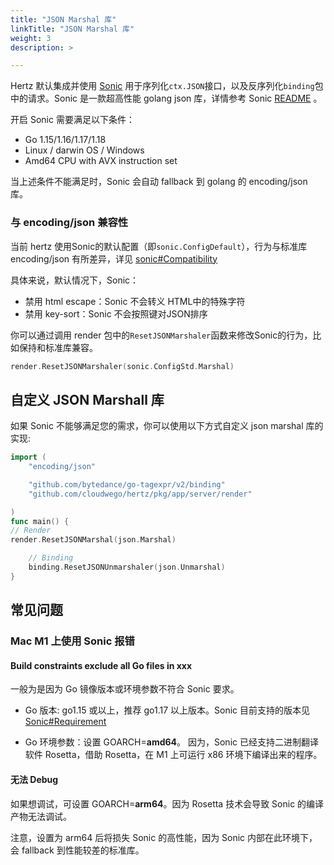 ```yaml
---
title: "JSON Marshal 库"
linkTitle: "JSON Marshal 库"
weight: 3
description: >

---
```



Hertz 默认集成并使用 [Sonic](https://github.com/bytedance/sonic) 用于序列化`ctx.JSON`接口，以及反序列化`binding`包中的请求。Sonic 是一款超高性能 golang json 库，详情参考 Sonic [README](https://github.com/bytedance/sonic) 。

开启 Sonic 需要满足以下条件：
- Go 1.15/1.16/1.17/1.18
- Linux / darwin OS / Windows
- Amd64 CPU with AVX instruction set

当上述条件不能满足时，Sonic 会自动 fallback 到 golang 的 encoding/json 库。

### 与 encoding/json 兼容性

当前 hertz 使用Sonic的默认配置（即`sonic.ConfigDefault`），行为与标准库 encoding/json 有所差异，详见 [sonic#Compatibility](https://github.com/bytedance/sonic#compatibility)

具体来说，默认情况下，Sonic：
- 禁用 html escape：Sonic 不会转义 HTML中的特殊字符
- 禁用 key-sort：Sonic 不会按照键对JSON排序


你可以通过调用 render 包中的`ResetJSONMarshaler`函数来修改Sonic的行为，比如保持和标准库兼容。

```go
render.ResetJSONMarshaler(sonic.ConfigStd.Marshal)
```

## 自定义 JSON Marshall 库
如果 Sonic 不能够满足您的需求，你可以使用以下方式自定义 json marshal 库的实现:

```go
import (
    "encoding/json"

    "github.com/bytedance/go-tagexpr/v2/binding"
    "github.com/cloudwego/hertz/pkg/app/server/render"

)
func main() {
// Render
render.ResetJSONMarshal(json.Marshal)

    // Binding
    binding.ResetJSONUnmarshaler(json.Unmarshal)
}
```

## 常见问题

### Mac M1 上使用 Sonic 报错

#### Build constraints exclude all Go files in xxx

一般为是因为 Go 镜像版本或环境参数不符合 Sonic 要求。

- Go 版本: go1.15 或以上，推荐 go1.17 以上版本。Sonic 目前支持的版本见 [Sonic#Requirement](https://github.com/bytedance/sonic#requirement)

- Go 环境参数：设置 GOARCH=**amd64**。 因为，Sonic 已经支持二进制翻译软件 Rosetta，借助 Rosetta，在 M1 上可运行 x86 环境下编译出来的程序。

#### 无法 Debug

如果想调试，可设置 GOARCH=**arm64**。因为 Rosetta 技术会导致 Sonic 的编译产物无法调试。

注意，设置为 arm64 后将损失 Sonic 的高性能，因为 Sonic 内部在此环境下，会 fallback 到性能较差的标准库。
